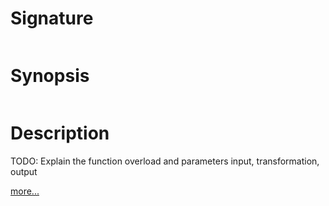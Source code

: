 # Signature
```vikid-signature
```

# Synopsis
```vikid-synopsis
```

# Description
TODO: Explain the function overload and parameters input, transformation, output

[more...](https://en.wikipedia.org/wiki/Affine_transformation)
